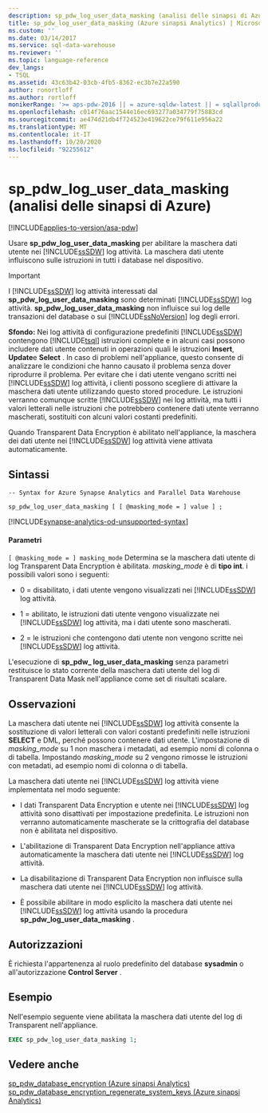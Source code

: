 ```yaml
---
description: sp_pdw_log_user_data_masking (analisi delle sinapsi di Azure)
title: sp_pdw_log_user_data_masking (Azure sinapsi Analytics) | Microsoft Docs
ms.custom: ''
ms.date: 03/14/2017
ms.service: sql-data-warehouse
ms.reviewer: ''
ms.topic: language-reference
dev_langs:
- TSQL
ms.assetid: 43c63b42-03cb-4fb5-8362-ec3b7e22a590
author: ronortloff
ms.author: rortloff
monikerRange: '>= aps-pdw-2016 || = azure-sqldw-latest || = sqlallproducts-allversions'
ms.openlocfilehash: c014f76aac1544e16ec693277a034779f75883cd
ms.sourcegitcommit: ae474d21db4f724523e419622ce79f611e956a22
ms.translationtype: MT
ms.contentlocale: it-IT
ms.lasthandoff: 10/20/2020
ms.locfileid: "92255612"
---
```

# <a name="sp_pdw_log_user_data_masking-azure-synapse-analytics"></a>sp_pdw_log_user_data_masking (analisi delle sinapsi di Azure)
[!INCLUDE[applies-to-version/asa-pdw](../../includes/applies-to-version/asa-pdw.md)]

  Usare **sp_pdw_log_user_data_masking** per abilitare la maschera dati utente nei [!INCLUDE[ssSDW](../../includes/sssdw-md.md)] log attività. La maschera dati utente influiscono sulle istruzioni in tutti i database nel dispositivo.  
  
> [!IMPORTANT]  
>  I [!INCLUDE[ssSDW](../../includes/sssdw-md.md)] log attività interessati dal **sp_pdw_log_user_data_masking** sono determinati [!INCLUDE[ssSDW](../../includes/sssdw-md.md)] log attività. **sp_pdw_log_user_data_masking** non influisce sui log delle transazioni del database o sui [!INCLUDE[ssNoVersion](../../includes/ssnoversion-md.md)] log degli errori.  
  
 **Sfondo:** Nei log attività di configurazione predefiniti [!INCLUDE[ssSDW](../../includes/sssdw-md.md)] contengono [!INCLUDE[tsql](../../includes/tsql-md.md)] istruzioni complete e in alcuni casi possono includere dati utente contenuti in operazioni quali le istruzioni **Insert**, **Update**e **Select** . In caso di problemi nell'appliance, questo consente di analizzare le condizioni che hanno causato il problema senza dover riprodurre il problema. Per evitare che i dati utente vengano scritti nei [!INCLUDE[ssSDW](../../includes/sssdw-md.md)] log attività, i clienti possono scegliere di attivare la maschera dati utente utilizzando questo stored procedure. Le istruzioni verranno comunque scritte [!INCLUDE[ssSDW](../../includes/sssdw-md.md)] nei log attività, ma tutti i valori letterali nelle istruzioni che potrebbero contenere dati utente verranno mascherati, sostituiti con alcuni valori costanti predefiniti.  
  
 Quando Transparent Data Encryption è abilitato nell'appliance, la maschera dei dati utente nei [!INCLUDE[ssSDW](../../includes/sssdw-md.md)] log attività viene attivata automaticamente.  
  
## <a name="syntax"></a>Sintassi  
  
```syntaxsql  
-- Syntax for Azure Synapse Analytics and Parallel Data Warehouse  
  
sp_pdw_log_user_data_masking [ [ @masking_mode = ] value ] ;  
```

[!INCLUDE[synapse-analytics-od-unsupported-syntax](../../includes/synapse-analytics-od-unsupported-syntax.md)]

#### <a name="parameters"></a>Parametri  
`[ @masking_mode = ] masking_mode` Determina se la maschera dati utente di log Transparent Data Encryption è abilitata. *masking_mode* è di **tipo int**. i possibili valori sono i seguenti:  
  
-   0 = disabilitato, i dati utente vengono visualizzati nei [!INCLUDE[ssSDW](../../includes/sssdw-md.md)] log attività.  
  
-   1 = abilitato, le istruzioni dati utente vengono visualizzate nei [!INCLUDE[ssSDW](../../includes/sssdw-md.md)] log attività, ma i dati utente sono mascherati.  
  
-   2 = le istruzioni che contengono dati utente non vengono scritte nei [!INCLUDE[ssSDW](../../includes/sssdw-md.md)] log attività.  
  
 L'esecuzione di **sp_pdw_ log_user_data_masking** senza parametri restituisce lo stato corrente della maschera dati utente del log di Transparent Data Mask nell'appliance come set di risultati scalare.  
  
## <a name="remarks"></a>Osservazioni  
 La maschera dati utente nei [!INCLUDE[ssSDW](../../includes/sssdw-md.md)] log attività consente la sostituzione di valori letterali con valori costanti predefiniti nelle istruzioni **SELECT** e DML, perché possono contenere dati utente. L'impostazione di *masking_mode* su 1 non maschera i metadati, ad esempio nomi di colonna o di tabella. Impostando *masking_mode* su 2 vengono rimosse le istruzioni con metadati, ad esempio nomi di colonna o di tabella.  
  
 La maschera dati utente nei [!INCLUDE[ssSDW](../../includes/sssdw-md.md)] log attività viene implementata nel modo seguente:  
  
-   I dati Transparent Data Encryption e utente nei [!INCLUDE[ssSDW](../../includes/sssdw-md.md)] log attività sono disattivati per impostazione predefinita. Le istruzioni non verranno automaticamente mascherate se la crittografia del database non è abilitata nel dispositivo.  
  
-   L'abilitazione di Transparent Data Encryption nell'appliance attiva automaticamente la maschera dati utente nei [!INCLUDE[ssSDW](../../includes/sssdw-md.md)] log attività.  
  
-   La disabilitazione di Transparent Data Encryption non influisce sulla maschera dati utente nei [!INCLUDE[ssSDW](../../includes/sssdw-md.md)] log attività.  
  
-   È possibile abilitare in modo esplicito la maschera dati utente nei [!INCLUDE[ssSDW](../../includes/sssdw-md.md)] log attività usando la procedura **sp_pdw_log_user_data_masking** .  
  
## <a name="permissions"></a>Autorizzazioni  
 È richiesta l'appartenenza al ruolo predefinito del database **sysadmin** o all'autorizzazione **Control Server** .  
  
## <a name="example"></a>Esempio  
 Nell'esempio seguente viene abilitata la maschera dati utente del log di Transparent nell'appliance.  
  
```sql  
EXEC sp_pdw_log_user_data_masking 1;  
```  
  
## <a name="see-also"></a>Vedere anche  
 [sp_pdw_database_encryption &#40;Azure sinapsi Analytics&#41;](../../relational-databases/system-stored-procedures/sp-pdw-database-encryption-sql-data-warehouse.md)   
 [sp_pdw_database_encryption_regenerate_system_keys &#40;Azure sinapsi Analytics&#41;](../../relational-databases/system-stored-procedures/sp-pdw-database-encryption-regenerate-system-keys-sql-data-warehouse.md)  
  
  
